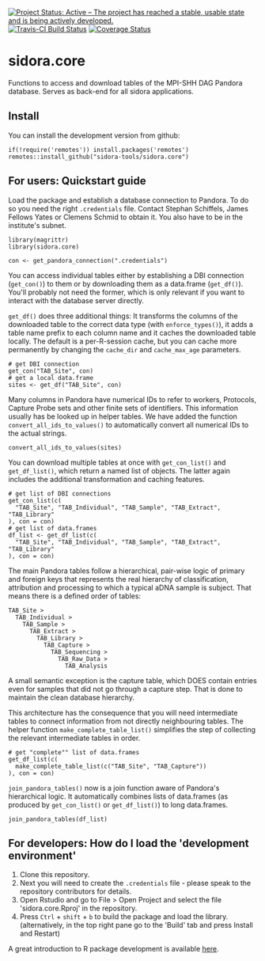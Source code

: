 [![Project Status: Active – The project has reached a stable, usable state and is being actively developed.](https://www.repostatus.org/badges/latest/active.svg)](https://www.repostatus.org/#active)
[![Travis-CI Build Status](https://travis-ci.com/sidora-tools/sidora.core.svg?branch=master)](https://travis-ci.com/sidora-tools/sidora.core) [![Coverage Status](https://img.shields.io/codecov/c/github/sidora-tools/sidora.core/master.svg)](https://codecov.io/github/sidora-tools/sidora.core?branch=master)

# sidora.core

Functions to access and download tables of the MPI-SHH DAG Pandora database. Serves as back-end for all sidora applications. 

## Install

You can install the development version from github:

```
if(!require('remotes')) install.packages('remotes')
remotes::install_github("sidora-tools/sidora.core")
```

## For users: Quickstart guide

Load the package and establish a database connection to Pandora. To do so you need the right `.credentials` file. Contact Stephan Schiffels, James Fellows Yates or Clemens Schmid to obtain it. You also have to be in the institute's subnet. 

```
library(magrittr)
library(sidora.core)

con <- get_pandora_connection(".credentials")
```

You can access individual tables either by establishing a DBI connection (`get_con()`) to them or by downloading them as a data.frame (`get_df()`). You'll probably not need the former, which is only relevant if you want to interact with the database server directly.

`get_df()` does three additional things: It transforms the columns of the downloaded table to the correct data type (with `enforce_types()`), it adds a table name prefix to each column name and it caches the downloaded table locally. The default is a per-R-session cache, but you can cache more permanently by changing the `cache_dir` and `cache_max_age` parameters.

```
# get DBI connection
get_con("TAB_Site", con)
# get a local data.frame 
sites <- get_df("TAB_Site", con)
```

Many columns in Pandora have numerical IDs to refer to workers, Protocols, Capture Probe sets and other finite sets of identifiers. This information usually has be looked up in helper tables. We have added the function `convert_all_ids_to_values()` to automatically convert all numerical IDs to the actual strings.

```
convert_all_ids_to_values(sites)
```

You can download multiple tables at once with `get_con_list()` and `get_df_list()`, which return a named list of objects. The latter again includes the additional transformation and caching features.

```
# get list of DBI connections
get_con_list(c(
  "TAB_Site", "TAB_Individual", "TAB_Sample", "TAB_Extract", "TAB_Library"
), con = con)
# get list of data.frames
df_list <- get_df_list(c(
  "TAB_Site", "TAB_Individual", "TAB_Sample", "TAB_Extract", "TAB_Library"
), con = con)
```

The main Pandora tables follow a hierarchical, pair-wise logic of primary and foreign keys that represents the real hierarchy of classification, attribution and processing to which a typical aDNA sample is subject. That means there is a defined order of tables:

```
TAB_Site >
  TAB_Individual >
    TAB_Sample > 
      TAB_Extract > 
        TAB_Library >
          TAB_Capture > 
            TAB_Sequencing >
              TAB_Raw_Data >
                TAB_Analysis
```

A small semantic exception is the capture table, which DOES contain entries even for samples that did not go through a capture step. That is done to maintain the clean database hierarchy.

This architecture has the consequence that you will need intermediate tables to connect information from not directly neighbouring tables. The helper function `make_complete_table_list()` simplifies the step of collecting the relevant intermediate tables in order.

```
# get "complete"" list of data.frames
get_df_list(c(
  make_complete_table_list(c("TAB_Site", "TAB_Capture"))
), con = con)
```

`join_pandora_tables()` now is a join function aware of Pandora's hierarchical logic. It automatically combines lists of data.frames (as produced by `get_con_list()` or `get_df_list()`) to long data.frames.

```
join_pandora_tables(df_list)
```

## For developers: How do I load the 'development environment'

1. Clone this repository. 
2. Next you will need to create the `.credentials` file - please speak to the repository contributors for details.
3. Open Rstudio and go to File > Open Project and select the file 'sidora.core.Rproj' in the repository. 
4. Press `Ctrl` + `shift` + `b` to build the package and load the library. (alternatively, in the top right pane go to the 'Build' tab and press Install and Restart)

A great introduction to R package development is available [here](http://r-pkgs.had.co.nz/).
